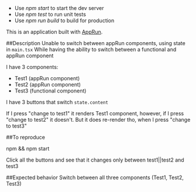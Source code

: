 ##

* Use _npm start_ to start the dev server
* Use _npm test_ to run unit tests
* Use _npm run build_ to build for production

This is an application built with [AppRun](https://github.com/yysun/apprun).

##Description
Unable to switch between appRun components, using state in `main.tsx` 
While having the ability to switch between a functional and appRun component

I have 3 components: 
- Test1 (appRun component) 
- Test2 (appRun component) 
- Test3 (functional component)

I have 3 buttons that switch `state.content`

If I press "change to test1" it renders Test1 component, however, if I press "change to test2" it doesn't. But it does re-render tho, when I press "change to test3"

##To reproduce

npm && npm start

Click all the buttons and see that it changes only between test1||test2 and test3


##Expected behavior
Switch between all three components (Test1, Test2, Test3)

